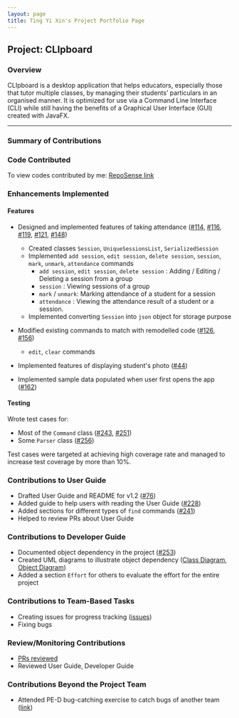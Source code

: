 ```yaml
---
layout: page
title: Ting Yi Xin's Project Portfolio Page
---
```

## Project: CLIpboard
### Overview
CLIpboard is a desktop application that helps educators, especially those that tutor multiple classes, by managing their students’ particulars in an organised manner.
It is optimized for use via a Command Line Interface (CLI) while still having the benefits of a Graphical User Interface (GUI) created with JavaFX.

---
### Summary of Contributions

### Code Contributed
To view codes contributed by me: [RepoSense link](https://nus-cs2103-ay2223s2.github.io/tp-dashboard/?search=tyx021&breakdown=true)

### Enhancements Implemented
#### Features
* Designed and implemented features of taking attendance ([#114](https://github.com/AY2223S2-CS2103T-T15-4/tp/pull/114
  ), [#116](https://github.com/AY2223S2-CS2103T-T15-4/tp/pull/116
  ), [#119](https://github.com/AY2223S2-CS2103T-T15-4/tp/pull/119
  ), [#121](https://github.com/AY2223S2-CS2103T-T15-4/tp/pull/121), [#148](https://github.com/AY2223S2-CS2103T-T15-4/tp/pull/148))
 
  * Created classes `Session`, `UniqueSessionsList`, `SerializedSession`
  * Implemented `add session`, `edit session`, `delete session`, `session`, `mark`, `unmark`, `attendance` commands
    * `add session`, `edit session`, `delete session` : Adding / Editing / Deleting a session from a group
    * `session` : Viewing sessions of a group
    * `mark` / `unmark`: Marking attendance of a student for a session
    * `attendance` : Viewing the attendance result of a student or a session.
  * Implemented converting `Session` into `json` object for storage purpose
* Modified existing commands to match with remodelled code ([#126](https://github.com/AY2223S2-CS2103T-T15-4/tp/pull/126), [#156](https://github.com/AY2223S2-CS2103T-T15-4/tp/pull/156))
  * `edit`, `clear` commands
* Implemented features of displaying student's photo ([#44](https://github.com/AY2223S2-CS2103T-T15-4/tp/pull/44))
* Implemented sample data populated when user first opens the app ([#162](https://github.com/AY2223S2-CS2103T-T15-4/tp/pull/162))

#### Testing
Wrote test cases for:
* Most of the `Command` class ([#243](https://github.com/AY2223S2-CS2103T-T15-4/tp/pull/243), [#251](https://github.com/AY2223S2-CS2103T-T15-4/tp/pull/251))
* Some `Parser` class ([#256](https://github.com/AY2223S2-CS2103T-T15-4/tp/pull/256))


Test cases were targeted at achieving high coverage rate and managed to increase test coverage by more than 10%.


### Contributions to User Guide
* Drafted User Guide and README for v1.2 ([#76](https://github.com/AY2223S2-CS2103T-T15-4/tp/pull/76))
* Added guide to help users with reading the User Guide ([#228](https://github.com/AY2223S2-CS2103T-T15-4/tp/pull/228))
* Added sections for different types of `find` commands ([#241](https://github.com/AY2223S2-CS2103T-T15-4/tp/pull/241))
* Helped to review PRs about User Guide

### Contributions to Developer Guide
* Documented object dependency in the project ([#253](https://github.com/AY2223S2-CS2103T-T15-4/tp/pull/253))
* Created UML diagrams to illustrate object dependency ([Class Diagram](https://github.com/AY2223S2-CS2103T-T15-4/tp/blob/master/docs/images/ObjectDependencyClassDiagram.png), [Object Diagram](https://github.com/AY2223S2-CS2103T-T15-4/tp/blob/master/docs/images/ObjectDependencyObjectDiagram.png))
* Added a section `Effort` for others to evaluate the effort for the entire project


### Contributions to Team-Based Tasks
* Creating issues for progress tracking ([issues](https://github.com/AY2223S2-CS2103T-T15-4/tp/issues?q=is%3Aissue+author%3Atyx021))
* Fixing bugs

### Review/Monitoring Contributions
* [PRs reviewed](https://github.com/AY2223S2-CS2103T-T15-4/tp/pulls?q=is%3Apr+is%3Aopen+reviewed-by%3Atyx021)
* Reviewed User Guide, Developer Guide

### Contributions Beyond the Project Team
* Attended PE-D bug-catching exercise to catch bugs of another team ([link](https://github.com/tyx021/ped/issues))
